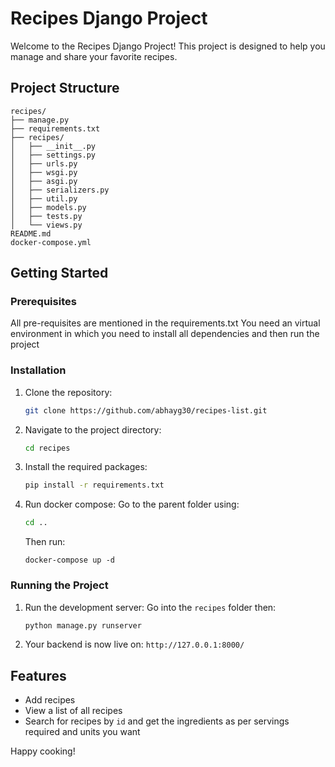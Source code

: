 # Recipes Django Project

Welcome to the Recipes Django Project! This project is designed to help you manage and share your favorite recipes.

## Project Structure

```
recipes/
├── manage.py
├── requirements.txt
├── recipes/
│   ├── __init__.py
│   ├── settings.py
│   ├── urls.py
│   ├── wsgi.py
│   ├── asgi.py
│   ├── serializers.py
│   ├── util.py
│   ├── models.py
│   ├── tests.py
│   └── views.py
README.md
docker-compose.yml
```

## Getting Started

### Prerequisites

All pre-requisites are mentioned in the requirements.txt
You need an virtual environment in which you need to install all dependencies and then run the project

### Installation

1. Clone the repository:
    ```sh
    git clone https://github.com/abhayg30/recipes-list.git
    ```
2. Navigate to the project directory:
    ```sh
    cd recipes
    ```
3. Install the required packages:
    ```sh
    pip install -r requirements.txt
    ```
4. Run docker compose:
   Go to the parent folder using:
   ```sh
   cd ..
   ```
   Then run:
   ```
   docker-compose up -d
   ```

### Running the Project

1. Run the development server:
   Go into the `recipes` folder then:
    ```sh
    python manage.py runserver
    ```
3. Your backend is now live on:  `http://127.0.0.1:8000/`

## Features

- Add recipes
- View a list of all recipes
- Search for recipes by `id` and get the ingredients as per servings required and units you want

Happy cooking!
